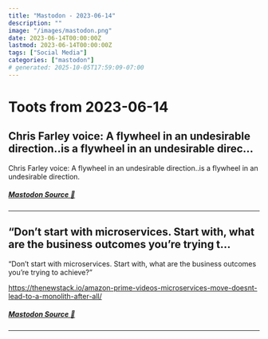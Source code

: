 ```yaml
---
title: "Mastodon - 2023-06-14"
description: ""
image: "/images/mastodon.png"
date: 2023-06-14T00:00:00Z
lastmod: 2023-06-14T00:00:00Z
tags: ["Social Media"]
categories: ["mastodon"]
# generated: 2025-10-05T17:59:09-07:00
---
```


# Toots from 2023-06-14

## Chris Farley voice: A flywheel in an undesirable direction..is a flywheel in an undesirable direc...

Chris Farley voice: A flywheel in an undesirable direction..is a flywheel in an undesirable direction.

##### [Mastodon Source 🐘](https://hachyderm.io/@mweagle/110544624412031265)

---

## “Don’t start with microservices. Start with, what are the business outcomes you’re trying t...

“Don’t start with microservices. Start with, what are the business outcomes you’re trying to achieve?”

<https://thenewstack.io/amazon-prime-videos-microservices-move-doesnt-lead-to-a-monolith-after-all/>

##### [Mastodon Source 🐘](https://hachyderm.io/@mweagle/110541088768365572)

---

